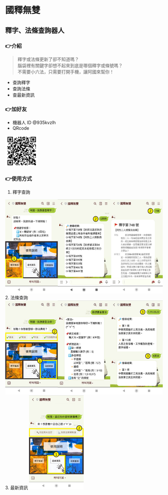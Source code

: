 # 國釋無雙
## 釋字、法條查詢器人

### 👉介紹
> 釋字或法條更新了卻不知道嗎？<br>
> 腦袋裡有關鍵字卻想不起來到底是哪個釋字或條號嗎？<br>
> 不需要小六法，只需要打開手機，讓阿國來幫你！
* 查詢釋字
* 查詢法條
* 查最新資訊
### 👉加好友
* 機器人 ID
@935kvzlh
* QRcode
<img src="images/qrcode.png" alt="qrcode" height="100" width="auto">


### 👉使用方式
1. 釋字查詢
<img src="images/expon.jpg" alt="expon" width="auto" height="300">
2. 法條查詢
<img src="images/lawNum.jpg" alt="lawNum" width="auto" height="300">
3. 最新資訊
<img src="images/news.jpg" alt="news" width="auto" height="300">


